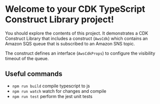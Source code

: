 # Welcome to your CDK TypeScript Construct Library project!

You should explore the contents of this project. It demonstrates a CDK Construct Library that includes a construct (`AwsCdk`)
which contains an Amazon SQS queue that is subscribed to an Amazon SNS topic.

The construct defines an interface (`AwsCdkProps`) to configure the visibility timeout of the queue.

## Useful commands

 * `npm run build`   compile typescript to js
 * `npm run watch`   watch for changes and compile
 * `npm run test`    perform the jest unit tests